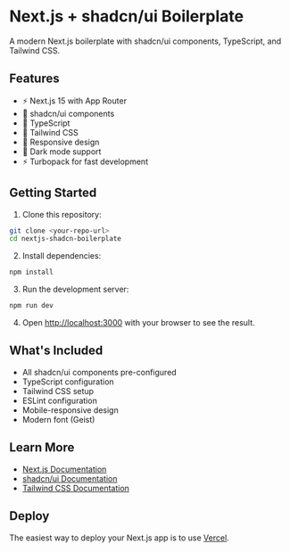 # Next.js + shadcn/ui Boilerplate

A modern Next.js boilerplate with shadcn/ui components, TypeScript, and Tailwind CSS.

## Features

- ⚡️ Next.js 15 with App Router
- 🎨 shadcn/ui components
- 🔧 TypeScript
- 🎯 Tailwind CSS
- 📱 Responsive design
- 🌙 Dark mode support
- ⚡️ Turbopack for fast development

## Getting Started

1. Clone this repository:
```bash
git clone <your-repo-url>
cd nextjs-shadcn-boilerplate
```

2. Install dependencies:
```bash
npm install
```

3. Run the development server:
```bash
npm run dev
```

4. Open [http://localhost:3000](http://localhost:3000) with your browser to see the result.

## What's Included

- All shadcn/ui components pre-configured
- TypeScript configuration
- Tailwind CSS setup
- ESLint configuration
- Mobile-responsive design
- Modern font (Geist)

## Learn More

- [Next.js Documentation](https://nextjs.org/docs)
- [shadcn/ui Documentation](https://ui.shadcn.com)
- [Tailwind CSS Documentation](https://tailwindcss.com/docs)

## Deploy

The easiest way to deploy your Next.js app is to use [Vercel](https://vercel.com/new).
